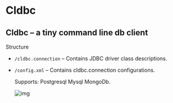 # Cldbc
## Cldbc – a tiny command line db client

   Structure 
 * `/cldbc.connection` – Contains JDBC driver class descriptions.

 * `/config.xml` – Contains cldbc.connection configurations.
 
    Supports: Postgresql Mysql MongoDb. 
   
   
    ![img](https://github.com/vzvz4/Test/blob/master/sc1.jpg)

